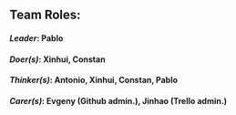 ## Team Roles:

#### _Leader_: Pablo
	
####  _Doer(s)_: Xinhui, Constan
	
#### _Thinker(s)_: Antonio, Xinhui, Constan, Pablo
	
####  _Carer(s)_: Evgeny (Github admin.), Jinhao (Trello admin.)
